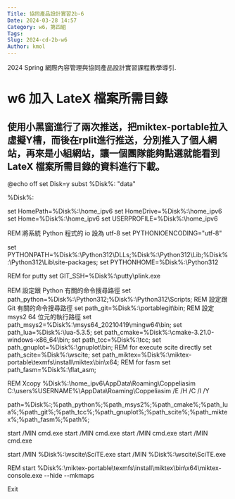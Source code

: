 ```yaml
---
Title: 協同產品設計實習2b-6
Date: 2024-03-28 14:57
Category: w6，第四組
Tags: 
Slug: 2024-cd-2b-w6
Author: kmol
---
```


2024 Spring 網際內容管理與協同產品設計實習課程教學導引.

<!-- PELICAN_END_SUMMARY -->
# w6 加入 LateX 檔案所需目錄
## 使用小黑窗進行了兩次推送，把miktex-portable拉入虛擬Y槽，而後在rplit進行推送，分別推入了個人網站，再來是小組網站，讓一個團隊能夠點選就能看到LateX 檔案所需目錄的資料進行下載。
@echo off
set Disk=y
subst %Disk%: "data"
 
%Disk%:
 
set HomePath=%Disk%:\home_ipv6
set HomeDrive=%Disk%:\home_ipv6
set Home=%Disk%:\home_ipv6
set USERPROFILE=%Disk%:\home_ipv6
 
REM 將系統 Python 程式的 io 設為 utf-8
set PYTHONIOENCODING="utf-8"
 
set PYTHONPATH=%Disk%:\Python312\DLLs;%Disk%:\Python312\Lib;%Disk%:\Python312\Lib\site-packages;
set PYTHONHOME=%Disk%:\Python312
 
REM for putty
set GIT_SSH=%Disk%:\putty\plink.exe
 
REM 設定跟 Python 有關的命令搜尋路徑
set path_python=%Disk%:\Python312;%Disk%:\Python312\Scripts;
REM 設定跟Git 有關的命令搜尋路徑
set path_git=%Disk%:\portablegit\bin;
REM 設定 msys2 64 位元的執行路徑
set path_msys2=%Disk%:\msys64_20210419\mingw64\bin;
set path_lua=%Disk%:\lua-5.3.5\;
set path_cmake=%Disk%:\cmake-3.21.0-windows-x86_64\bin;
set path_tcc=%Disk%:\tcc;
set path_gnuplot=%Disk%:\gnuplot\bin;
REM for execute scite directly
set path_scite=%Disk%:\wscite;
set path_miktex=%Disk%:\miktex-portable\texmfs\install\miktex\bin\x64;
REM for fasm
set path_fasm=%Disk%:\flat_asm;

REM Xcopy %Disk%:\home_ipv6\AppData\Roaming\Coppeliasim C:\users\%USERNAME%\AppData\Roaming\Coppeliasim /E /H /C /I /Y
 
path=%Disk%:;%path_python%;%path_msys2%;%path_cmake%;%path_lua%;%path_git%;%path_tcc%;%path_gnuplot%;%path_scite%;%path_miktex%;%path_fasm%;%path%;
 
start /MIN cmd.exe
start /MIN cmd.exe
start /MIN cmd.exe
start /MIN cmd.exe
 
start /MIN %Disk%:\wscite\SciTE.exe
start /MIN %Disk%:\wscite\SciTE.exe

REM start %Disk%:\miktex-portable\texmfs\install\miktex\bin\x64\miktex-console.exe --hide --mkmaps
 
 
Exit